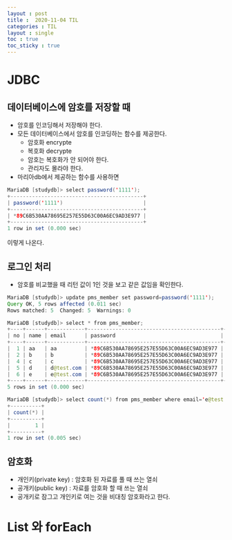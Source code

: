 ```yaml
---
layout : post
title :  2020-11-04 TIL
categories : TIL
layout : single
toc : true 
toc_sticky : true
---
```


# JDBC

## 데이터베이스에 암호를 저장할 때
- 암호를 인코딩해서 저장해야 한다.
- 모든 데이터베이스에서 암호를 인코딩하는 함수를 제공한다.
    - 암호화 encrypte
    - 복호화 decrypte
    - 암호는 복호화가 안 되어야 한다.
    - 관리자도 몰라야 한다.
- 마리아db에서 제공하는 함수를 사용하면

```java
MariaDB [studydb]> select password('1111');
+-------------------------------------------+
| password('1111')                          |
+-------------------------------------------+
| *89C6B530AA78695E257E55D63C00A6EC9AD3E977 |
+-------------------------------------------+
1 row in set (0.000 sec)

```

이렇게 나온다.

## 로그인 처리
- 암호를 비교했을 때 리턴 값이 1인 것을 보고 같은 값임을 확인한다.

```java
MariaDB [studydb]> update pms_member set password=password('1111');
Query OK, 5 rows affected (0.011 sec)
Rows matched: 5  Changed: 5  Warnings: 0

MariaDB [studydb]> select * from pms_member;
+----+------+------------+-------------------------------------------+-------+------+---------------------+
| no | name | email      | password                                  | photo | tel  | cdt                 |
+----+------+------------+-------------------------------------------+-------+------+---------------------+
|  1 | aa   | aa         | *89C6B530AA78695E257E55D63C00A6EC9AD3E977 | aa    | aa   | 2020-10-30 16:33:27 |
|  2 | b    | b          | *89C6B530AA78695E257E55D63C00A6EC9AD3E977 | b     | b    | 2020-10-30 16:56:16 |
|  4 | c    | c          | *89C6B530AA78695E257E55D63C00A6EC9AD3E977 | c     | c    | 2020-10-30 16:59:55 |
|  5 | d    | d@test.com | *89C6B530AA78695E257E55D63C00A6EC9AD3E977 | d     | d    | 2020-11-02 13:01:14 |
|  6 | e    | e@test.com | *89C6B530AA78695E257E55D63C00A6EC9AD3E977 | e     | e    | 2020-11-02 13:01:26 |
+----+------+------------+-------------------------------------------+-------+------+---------------------+
5 rows in set (0.000 sec)

MariaDB [studydb]> select count(*) from pms_member where email='e@test.com' and password=password('1111');
+----------+
| count(*) |
+----------+
|        1 |
+----------+
1 row in set (0.005 sec)
```

## 암호화
- 개인키(private key) : 암호화 된 자료를 풀 때 쓰는 열쇠
- 공개키(public key) : 자료를 암호화 할 때 쓰는 열쇠
- 공개키로 잠그고 개인키로 여는 것을 비대칭 암호화라고 한다.


# List 와 forEach